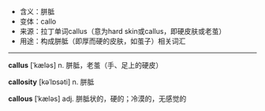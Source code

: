 - <span class="definition">含义：胼胝</span>
- <span class="definition">变体：callo</span>
- <span class="definition">来源：拉丁单词callus（意为hard skin或callus，即硬皮肤或老茧）</span>
- <span class="definition">用途：构成胼胝（即厚而硬的皮肤，如茧子）相关词汇</span>


---


<span class="vocabulary">**callus**</span> [ˈkæləs] n. 胼胝，老茧（手、足上的硬皮）

<span class="vocabulary">**callosity**</span> [kəˈlɒsəti] n. 胼胝

<span class="vocabulary">**callous**</span> [ˈkæləs] adj. 胼胝状的，硬的；冷漠的，无感觉的
